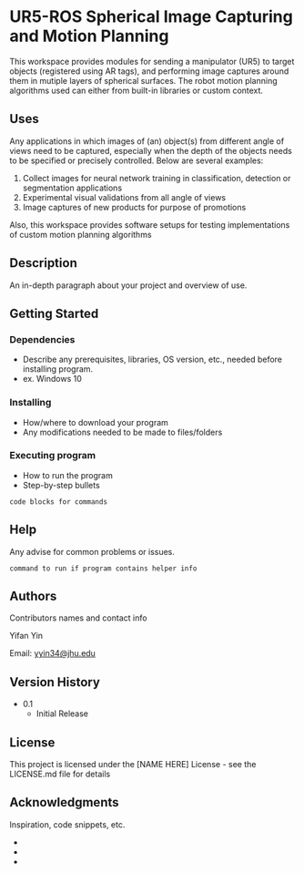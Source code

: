# UR5-ROS Spherical Image Capturing and Motion Planning

This workspace provides modules for sending a manipulator (UR5) to target objects (registered using AR tags), and performing image captures around them in mutiple layers of spherical surfaces. The robot motion planning algorithms used can either from built-in libraries or custom context.

## Uses
Any applications in which images of (an) object(s) from different angle of views need to be captured, especially when the depth of the objects needs to be specified or precisely controlled. Below are several examples:

1. Collect images for neural network training in classification, detection or segmentation applications
2. Experimental visual validations from all angle of views
3. Image captures of new products for purpose of promotions

Also, this workspace provides software setups for testing implementations of custom motion planning algorithms



## Description

An in-depth paragraph about your project and overview of use.

## Getting Started

### Dependencies

* Describe any prerequisites, libraries, OS version, etc., needed before installing program.
* ex. Windows 10

### Installing

* How/where to download your program
* Any modifications needed to be made to files/folders

### Executing program

* How to run the program
* Step-by-step bullets
```
code blocks for commands
```

## Help

Any advise for common problems or issues.
```
command to run if program contains helper info
```

## Authors

Contributors names and contact info

Yifan Yin

Email: [yyin34@jhu.edu](yyin34@jhu.edu)

## Version History

* 0.1
    * Initial Release

## License

This project is licensed under the [NAME HERE] License - see the LICENSE.md file for details

## Acknowledgments

Inspiration, code snippets, etc.
* []()
* []()
* []()
